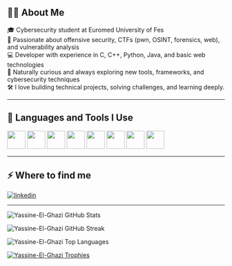 ## 👨‍💻 About Me

🎓 Cybersecurity student at Euromed University of Fes  
🔐 Passionate about offensive security, CTFs (pwn, OSINT, forensics, web), and vulnerability analysis  
💻 Developer with experience in C, C++, Python, Java, and basic web technologies  
🧠 Naturally curious and always exploring new tools, frameworks, and cybersecurity techniques  
🛠️ I love building technical projects, solving challenges, and learning deeply.

---

<h2>🚀 Languages and Tools I Use</h2>
<p>
<a href="https://cdn.jsdelivr.net/gh/devicons/devicon/icons/c/c-original.svg"><img src="https://cdn.jsdelivr.net/gh/devicons/devicon/icons/c/c-original.svg" width="42" height="42"/></a>
<a href="https://cdn.jsdelivr.net/gh/devicons/devicon/icons/cplusplus/cplusplus-original.svg"><img src="https://cdn.jsdelivr.net/gh/devicons/devicon/icons/cplusplus/cplusplus-original.svg" width="42" height="42"/></a>
<a href="https://cdn.jsdelivr.net/gh/devicons/devicon/icons/python/python-original.svg"><img src="https://cdn.jsdelivr.net/gh/devicons/devicon/icons/python/python-original.svg" width="42" height="42"/></a>
<a href="https://cdn.jsdelivr.net/gh/devicons/devicon/icons/java/java-original.svg"><img src="https://cdn.jsdelivr.net/gh/devicons/devicon/icons/java/java-original.svg" width="42" height="42"/></a>
<a href="https://cdn.jsdelivr.net/gh/devicons/devicon/icons/html5/html5-original.svg"><img src="https://cdn.jsdelivr.net/gh/devicons/devicon/icons/html5/html5-original.svg" width="42" height="42"/></a>
<a href="https://cdn.jsdelivr.net/gh/devicons/devicon/icons/css3/css3-original.svg"><img src="https://cdn.jsdelivr.net/gh/devicons/devicon/icons/css3/css3-original.svg" width="42" height="42"/></a>
<a href="https://cdn.jsdelivr.net/gh/devicons/devicon/icons/linux/linux-original.svg"><img src="https://cdn.jsdelivr.net/gh/devicons/devicon/icons/linux/linux-original.svg" width="42" height="42"/></a>
<a href="https://cdn.jsdelivr.net/gh/devicons/devicon/icons/git/git-original.svg"><img src="https://cdn.jsdelivr.net/gh/devicons/devicon/icons/git/git-original.svg" width="42" height="42"/></a>
</p>

---

<h2>⚡️ Where to find me</h2>
<p>
<a href="https://www.linkedin.com/in/yassine-elghazi"><img src="https://img.shields.io/badge/LinkedIn-%230A66C2.svg?style=for-the-badge&logo=linkedin&logoColor=white" alt="linkedin" /></a>
</p>

---

<p><img align="center" src="https://github-readme-stats.vercel.app/api?username=Yassine-El-Ghazi&show_icons=true&locale=en" alt="Yassine-El-Ghazi GitHub Stats" /></p>
<p><img align="center" src="https://github-readme-streak-stats.herokuapp.com/?user=Yassine-El-Ghazi" alt="Yassine-El-Ghazi GitHub Streak" /></p>
<p><img src="https://github-readme-stats.vercel.app/api/top-langs?username=Yassine-El-Ghazi&show_icons=true&locale=en&layout=compact" alt="Yassine-El-Ghazi Top Languages" /></p>
<p><a href="https://github.com/ryo-ma/github-profile-trophy"><img src="https://github-profile-trophy.vercel.app/?username=Yassine-El-Ghazi" alt="Yassine-El-Ghazi Trophies" /></a></p>
